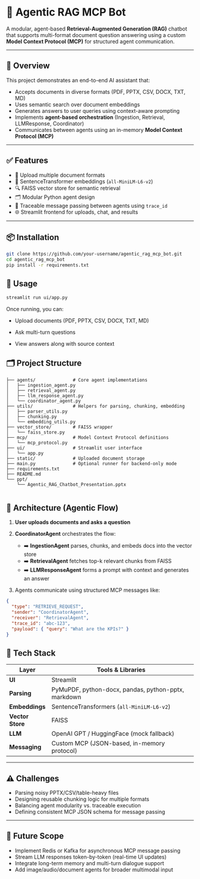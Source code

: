 # 🤖 Agentic RAG MCP Bot

A modular, agent-based **Retrieval-Augmented Generation (RAG)** chatbot that supports multi-format document question answering using a custom **Model Context Protocol (MCP)** for structured agent communication.

---

## 🚀 Overview

This project demonstrates an end-to-end AI assistant that:
- Accepts documents in diverse formats (PDF, PPTX, CSV, DOCX, TXT, MD)
- Uses semantic search over document embeddings
- Generates answers to user queries using context-aware prompting
- Implements **agent-based orchestration** (Ingestion, Retrieval, LLMResponse, Coordinator)
- Communicates between agents using an in-memory **Model Context Protocol (MCP)**

---

## ✅ Features

- 📄 Upload multiple document formats
- 🧠 SentenceTransformer embeddings (`all-MiniLM-L6-v2`)
- 🔍 FAISS vector store for semantic retrieval
- 🗂️ Modular Python agent design
- 🔁 Traceable message passing between agents using `trace_id`
- 🌐 Streamlit frontend for uploads, chat, and results

---

## 📦 Installation

```bash
git clone https://github.com/your-username/agentic_rag_mcp_bot.git
cd agentic_rag_mcp_bot
pip install -r requirements.txt

```
## 🧪 Usage
``` bash
streamlit run ui/app.py
```

Once running, you can:

- Upload documents (PDF, PPTX, CSV, DOCX, TXT, MD)

- Ask multi-turn questions

- View answers along with source context

## 🗂️ Project Structure

```agentic_rag_mcp_bot/
├── agents/              # Core agent implementations
│   ├── ingestion_agent.py
│   ├── retrieval_agent.py
│   ├── llm_response_agent.py
│   └── coordinator_agent.py
├── utils/               # Helpers for parsing, chunking, embedding
│   ├── parser_utils.py
│   ├── chunking.py
│   └── embedding_utils.py
├── vector_store/        # FAISS wrapper
│   └── faiss_store.py
├── mcp/                 # Model Context Protocol definitions
│   └── mcp_protocol.py
├── ui/                  # Streamlit user interface
│   └── app.py
├── static/              # Uploaded document storage
├── main.py              # Optional runner for backend-only mode
├── requirements.txt
├── README.md
└── ppt/
    └── Agentic_RAG_Chatbot_Presentation.pptx


```

## 🔁 Architecture (Agentic Flow)

1. **User uploads documents and asks a question**
2. **CoordinatorAgent** orchestrates the flow:
    - ➡️ **IngestionAgent** parses, chunks, and embeds docs into the vector store
    - ➡️ **RetrievalAgent** fetches top-k relevant chunks from FAISS
    - ➡️ **LLMResponseAgent** forms a prompt with context and generates an answer

3. Agents communicate using structured MCP messages like:

```json
{
  "type": "RETRIEVE_REQUEST",
  "sender": "CoordinatorAgent",
  "receiver": "RetrievalAgent",
  "trace_id": "abc-123",
  "payload": { "query": "What are the KPIs?" }
}
```

## 🧩 Tech Stack

| Layer         | Tools & Libraries                                      |
|---------------|--------------------------------------------------------|
| **UI**        | Streamlit                                              |
| **Parsing**   | PyMuPDF, python-docx, pandas, python-pptx, markdown    |
| **Embeddings**| SentenceTransformers (`all-MiniLM-L6-v2`)              |
| **Vector Store** | FAISS                                               |
| **LLM**       | OpenAI GPT / HuggingFace (mock fallback)               |
| **Messaging** | Custom MCP (JSON-based, in-memory protocol)            |

---

## ⚠️ Challenges

- Parsing noisy PPTX/CSV/table-heavy files
- Designing reusable chunking logic for multiple formats
- Balancing agent modularity vs. traceable execution
- Defining consistent MCP JSON schema for message passing

---

## 🔭 Future Scope

- Implement Redis or Kafka for asynchronous MCP message passing
- Stream LLM responses token-by-token (real-time UI updates)
- Integrate long-term memory and multi-turn dialogue support
- Add image/audio/document agents for broader multimodal input
